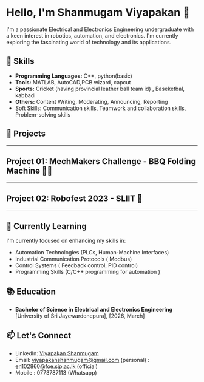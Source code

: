 # Hello, I'm Shanmugam Viyapakan 👋

I'm a passionate Electrical and Electronics Engineering undergraduate with a keen interest in robotics, automation, and electronics.
I'm currently exploring the fascinating world of technology and its applications.

## 🔧 Skills

- **Programming Languages:** C++, python(basic) 
- **Tools:** MATLAB, AutoCAD,PCB wizard, capcut
- **Sports:** Cricket (having provincial leather ball team id) , Baseketbal, kabbadi
- **Others:** Content Writing, Moderating, Announcing, Reporting
- Soft Skills: Communication skills, Teamwork and collaboration skills, Problem-solving skills

## 🤖 Projects
--------------------------------------------------------------------------------------------------------------------------------------------------------------------------------------------------------------------
## Project 01: MechMakers Challenge - BBQ Folding Machine 🍖🔥
-------------------------------------------------------------------------------------------------------------------------------------------------------------------------------------------------------------------
## Project 02: Robofest 2023 - SLIIT 🤖
------------------------------------------------------------------------------------------------------------------------------------------------------------------------------------------------------------------
## 🌱 Currently Learning

I'm currently focused on enhancing my skills in:
- Automation Technologies (PLCs, Human-Machine Interfaces)
- Industrial Communication Protocols ( Modbus)
- Control Systems ( Feedback control, PID control)
- Programming Skills (C/C++ programming for automation )
  


## 📚 Education

- **Bachelor of Science in Electrical and Electronics Engineering**
  [University of Sri Jayewardenepura], [2026, March]

## 📫 Let's Connect

- LinkedIn: [Viyapakan Shanmugam](https://www.linkedin.com/in/viyapakan-shanmugam-3a6864244/details/skills/)
- Email: viyapakanshanmugam@gmail.com (personal) : en102860@foe.sjp.ac.lk (official)
- Mobile : 0773787113 (Whatsapp)




